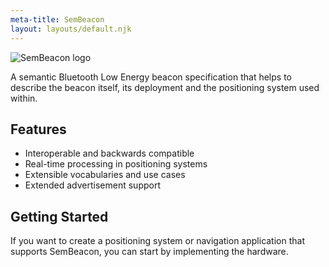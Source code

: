 ```yaml
---
meta-title: SemBeacon
layout: layouts/default.njk
---
```


<img alt="SemBeacon logo" src="{{ '/images/logo_alpha.svg' | absoluteUrl }}" class="logo">
<p class="subtitle">
A semantic Bluetooth Low Energy beacon specification that helps to describe the beacon itself, its deployment and the positioning system used within.
</p>

## Features
- Interoperable and backwards compatible
- Real-time processing in positioning systems
- Extensible vocabularies and use cases
- Extended advertisement support

## Getting Started
If you want to create a positioning system or navigation application that supports SemBeacon, you
can start by implementing the hardware.
